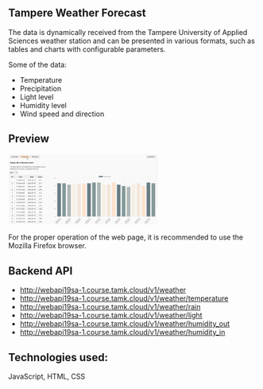 ## Tampere Weather Forecast
The data is dynamically received from the Tampere University of Applied Sciences weather station and can be presented in various formats, such as tables and charts with configurable parameters.

Some of the data:
- Temperature
- Precipitation
- Light level
- Humidity level
- Wind speed and direction

## Preview
<img
  src="imagies/temperature_page.jpg"
  alt="Temperature Page"
  title="Temperature Page"
  style="display: inline-block; margin: 0 auto; max-width: 300px">
  
 For the proper operation of the web page, it is recommended to use the Mozilla Firefox browser.
 
  ## Backend API

- http://webapi19sa-1.course.tamk.cloud/v1/weather
- http://webapi19sa-1.course.tamk.cloud/v1/weather/temperature
- http://webapi19sa-1.course.tamk.cloud/v1/weather/rain
- http://webapi19sa-1.course.tamk.cloud/v1/weather/light
- http://webapi19sa-1.course.tamk.cloud/v1/weather/humidity_out
- http://webapi19sa-1.course.tamk.cloud/v1/weather/humidity_in

## Technologies used:
JavaScript, HTML, CSS
